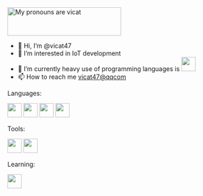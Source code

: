 <a href="https://pronouns.vercel.app" title="Add pronouns to your own profile">
  <img src="https://pronouns.vercel.app/Vicat?flag=bi&gradient=vice%20city" width="256" height="64" alt="My pronouns are vicat">
</a>

- 👋 Hi, I’m @vicat47
- 👀 I’m interested in IoT development
- 🌱 I’m currently heavy use of programming languages is <img height="32" width="32" src="https://cdn.jsdelivr.net/npm/simple-icons@v11/icons/openjdk.svg" />
- 📫 How to reach me [vicat47@qqcom](vicat47@qq.com)

Languages:

<img height="32" width="32" src="https://cdn.simpleicons.org/openjdk" />
<img height="32" width="32" src="https://cdn.simpleicons.org/javascript" />
<img height="32" width="32" src="https://cdn.simpleicons.org/typescript" />
<img height="32" width="32" src="https://cdn.simpleicons.org/python" />

Tools:

<img height="32" width="32" src="https://cdn.simpleicons.org/jenkins" />
<img height="32" width="32" src="https://cdn.simpleicons.org/docker" />

Learning:

<img height="32" width="32" src="https://cdn.simpleicons.org/rust" />

<!---
vicat47/vicat47 is a ✨ special ✨ repository because its `README.md` (this file) appears on your GitHub profile.
You can click the Preview link to take a look at your changes.
--->

